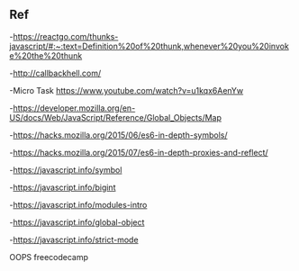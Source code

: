 ## Ref

-https://reactgo.com/thunks-javascript/#:~:text=Definition%20of%20thunk,whenever%20you%20invoke%20the%20thunk

-http://callbackhell.com/

-Micro Task https://www.youtube.com/watch?v=u1kqx6AenYw

-https://developer.mozilla.org/en-US/docs/Web/JavaScript/Reference/Global_Objects/Map

-https://hacks.mozilla.org/2015/06/es6-in-depth-symbols/

-https://hacks.mozilla.org/2015/07/es6-in-depth-proxies-and-reflect/

-https://javascript.info/symbol

-https://javascript.info/bigint

-https://javascript.info/modules-intro

-https://javascript.info/global-object

-https://javascript.info/strict-mode

OOPS freecodecamp